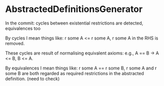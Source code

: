 # AbstractedDefinitionsGenerator
In the commit: cycles between existential restrictions are detected, equivalences too

By cycles I mean things like: r some A <= r some A, r some A in the RHS is removed. 

These cycles are result of normalising equivalent axioms: e.g., A == B -> A <= B, B <= A.

By equivalences I mean things like: r some A == r some B, r some A and r some B are both regarded as required restrictions in the abstracted definition. (need to check) 
